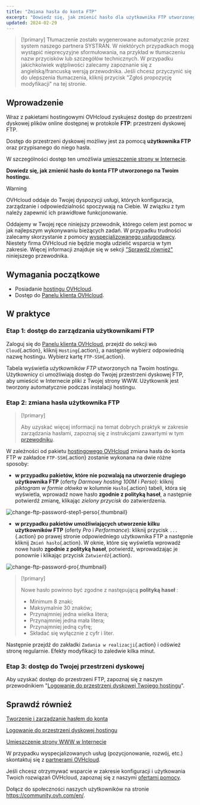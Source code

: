 ```yaml
---
title: "Zmiana hasła do konta FTP"
excerpt: "Dowiedz się, jak zmienić hasło dla użytkownika FTP utworzonego na Twoim hostingu"
updated: 2024-02-29
---
```


> [!primary]
> Tłumaczenie zostało wygenerowane automatycznie przez system naszego partnera SYSTRAN. W niektórych przypadkach mogą wystąpić nieprecyzyjne sformułowania, na przykład w tłumaczeniu nazw przycisków lub szczegółów technicznych. W przypadku jakichkolwiek wątpliwości zalecamy zapoznanie się z angielską/francuską wersją przewodnika. Jeśli chcesz przyczynić się do ulepszenia tłumaczenia, kliknij przycisk "Zgłoś propozycję modyfikacji" na tej stronie.
>

## Wprowadzenie 

Wraz z pakietami hostingowymi OVHcloud zyskujesz dostęp do przestrzeni dyskowej plików online dostępnej w protokole **FTP**: przestrzeni dyskowej FTP.

Dostęp do przestrzeni dyskowej możliwy jest za pomocą **użytkownika FTP** oraz przypisanego do niego hasła.

W szczególności dostęp ten umożliwia [umieszczenie strony w Internecie](hosting_how_to_get_my_website_online1.).

**Dowiedz się, jak zmienić hasło do konta FTP utworzonego na Twoim hostingu.**

> [!warning]
>
> OVHcloud oddaje do Twojej dyspozycji usługi, których konfiguracja, zarządzanie i odpowiedzialność spoczywają na Ciebie. W związku z tym należy zapewnić ich prawidłowe funkcjonowanie.
>
> Oddajemy w Twojej ręce niniejszy przewodnik, którego celem jest pomoc w jak najlepszym wykonywaniu bieżących zadań. W przypadku trudności zalecamy skorzystanie z pomocy [wyspecjalizowanego usługodawcy](partner.). Niestety firma OVHcloud nie będzie mogła udzielić wsparcia w tym zakresie. Więcej informacji znajduje się w sekcji ["Sprawdź również"](ftp_change_password_#go-further.) niniejszego przewodnika.
>

## Wymagania początkowe

- Posiadanie [hostingu OVHcloud](hosting.).
- Dostęp do [Panelu klienta OVHcloud](manager.).

## W praktyce

### Etap 1: dostęp do zarządzania użytkownikami FTP

Zaloguj się do [Panelu klienta OVHcloud](manager.), przejdź do sekcji `Web Cloud`{.action}, kliknij `Hosting`{.action}, a następnie wybierz odpowiednią nazwę hostingu. Wybierz kartę `FTP-SSH`{.action}.

Tabela wyświetla *użytkowników FTP* utworzonych na Twoim hostingu. Użytkownicy ci umożliwiają dostęp do Twojej przestrzeni dyskowej FTP, aby umieścić w Internecie pliki z Twojej strony WWW. Użytkownik jest tworzony automatycznie podczas instalacji hostingu.

### Etap 2: zmiana hasła użytkownika FTP

> [!primary]
>
> Aby uzyskać więcej informacji na temat dobrych praktyk w zakresie zarządzania hasłami, zapoznaj się z instrukcjami zawartymi w tym [przewodniku](manage-ovh-password1.).
>

W zależności od pakietu [hostingowego OVHcloud](hosting.) zmiana hasła do konta FTP w zakładce `FTP-SSH`{.action} zostanie wykonana na dwie różne sposoby:

- **w przypadku pakietów, które nie pozwalają na utworzenie drugiego użytkownika FTP** (oferty *Darmowy hosting 100M* i *Perso*): kliknij *piktogram w formie ołówka* w kolumnie `Hasło`{.action} tabeli, która się wyświetla, wprowadź nowe hasło **zgodnie z polityką haseł**, a następnie potwierdź zmianę, klikając *zielony przycisk* do zatwierdzenia.

![change-ftp-password-step1-perso](change-password-perso.png){.thumbnail}

- **w przypadku pakietów umożliwiających utworzenie kilku użytkowników FTP** (oferty *Pro* i *Performance*): kliknij przycisk `...`{.action} po prawej stronie odpowiedniego użytkownika FTP a następnie kliknij `Zmień hasło`{.action}. W oknie, które się wyświetla wprowadź nowe hasło **zgodnie z polityką haseł**, potwierdź, wprowadzając je ponownie i klikając przycisk `Zatwierdź`{.action}.

![change-ftp-password-pro](change-password-pro.png){.thumbnail}

> [!primary]
>
> Nowe hasło powinno być zgodne z następującą **polityką haseł** :
>
>- Minimum 8 znaki;
>- Maksymalnie 30 znaków;
>- Przynajmniej jedna wielka litera;
>- Przynajmniej jedna mała litera;
>- Przynajmniej jedną cyfrę;
>- Składać się wyłącznie z cyfr i liter.

Następnie przejdź do zakładki `Zadania w realizacji`{.action} i odśwież stronę regularnie. Efekty modyfikacji to zaledwie kilka minut.

### Etap 3: dostęp do Twojej przestrzeni dyskowej

Aby uzyskać dostęp do przestrzeni FTP, zapoznaj się z naszym przewodnikiem "[Logowanie do przestrzeni dyskowej Twojego hostingu](ftp_connection1.)".

## Sprawdź również <a name="go-further"></a>

[Tworzenie i zarządzanie hasłem do konta](manage-ovh-password1.)

[Logowanie do przestrzeni dyskowej hostingu](ftp_connection1.)

[Umieszczenie strony WWW w Internecie](hosting_how_to_get_my_website_online1.)

W przypadku wyspecjalizowanych usług (pozycjonowanie, rozwój, etc.) skontaktuj się z [partnerami OVHcloud](partner.).

Jeśli chcesz otrzymywać wsparcie w zakresie konfiguracji i użytkowania Twoich rozwiązań OVHcloud, zapoznaj się z naszymi [ofertami pomocy](support.).

Dołącz do społeczności naszych użytkowników na stronie <https://community.ovh.com/en/>.